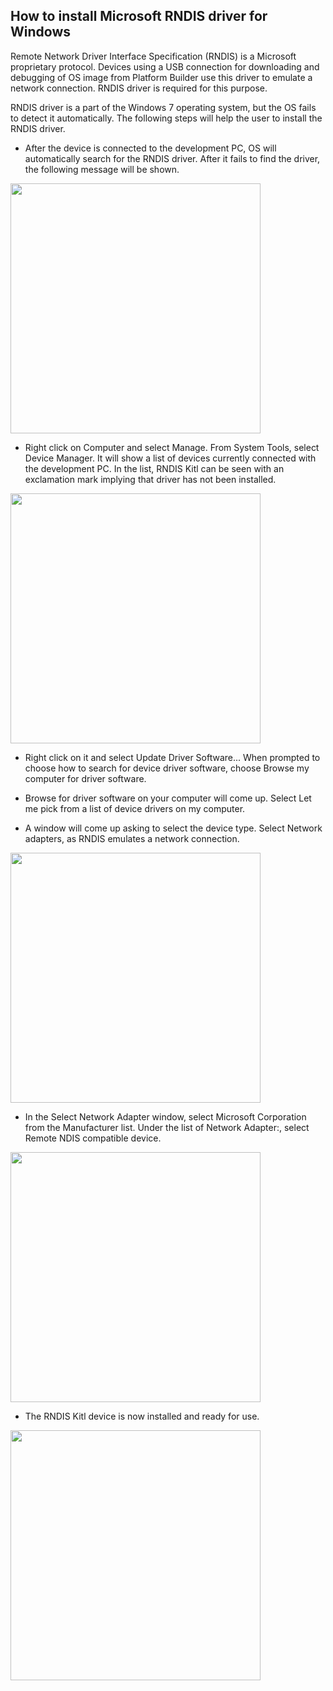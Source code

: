 ## How to install Microsoft RNDIS driver for Windows 

Remote Network Driver Interface Specification (RNDIS) is a Microsoft proprietary protocol. Devices using a USB connection for downloading and debugging of OS image from Platform Builder use this driver to emulate a network connection. RNDIS driver is required for this purpose.

RNDIS driver is a part of the Windows 7 operating system, but the OS fails to detect it automatically. The following steps will help the user to install the RNDIS driver.

* After the device is connected to the development PC, OS will automatically search for the RNDIS driver. After it fails to find the driver, the following message will be shown.

<img style="width:400px;" src="../img/gionji/win_drv/wd_01.jpg">

* Right click on Computer and select Manage. From System Tools, select Device Manager. It will show a list of devices currently connected with the development PC. In the list, RNDIS Kitl can be seen with an exclamation mark implying that driver has not been installed.

<img style="width:400px;" src="../img/gionji/win_drv/wd_02.jpg">

* Right click on it and select Update Driver Software... When prompted to choose how to search for device driver software, choose Browse my computer for driver software.

* Browse for driver software on your computer will come up. Select Let me pick from a list of device drivers on my computer.

* A window will come up asking to select the device type. Select Network adapters, as RNDIS emulates a network connection.

<img style="width:400px;" src="../img/gionji/win_drv/wd_03.jpg">

* In the Select Network Adapter window, select Microsoft Corporation from the Manufacturer list. Under the list of Network Adapter:, select Remote NDIS compatible device.

<img style="width:400px;" src="../img/gionji/win_drv/wd_04.jpg">

* The RNDIS Kitl device is now installed and ready for use.

<img style="width:400px;" src="../img/gionji/win_drv/wd_05.jpg">



